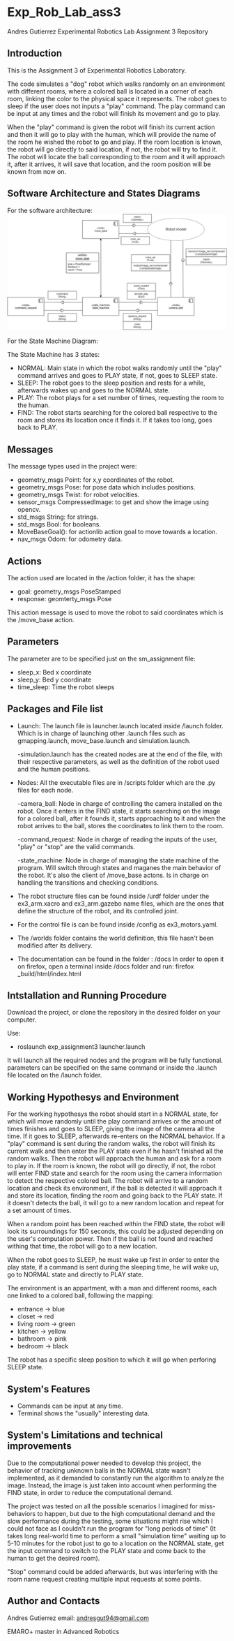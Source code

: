 # Exp_Rob_Lab_ass3
Andres Gutierrez Experimental Robotics Lab Assignment 3 Repository

Introduction
--------------

This is the Assignment 3 of Experimental Robotics Laboratory.

The code simulates a "dog" robot which walks randomly on an environment with different rooms, where a colored ball is located in a corner of each room, linking the color to the physical space it represents. The robot goes to sleep if the user does not inputs a "play" command.
The play command can be input at any times and the robot will finish its movement and go to play.

When the "play" command is given the robot will finish its current action and then it will go to play with the human, which will provide the name of the room he wished the robot to go and play. If the room location is known, the robot will go directly to said location, if not, the robot will try to find it. The robot will locate the ball corresponding to the room and it will approach it, after it arrives, it will save that location, and the room position will be known from now on.

Software Architecture and States Diagrams
----------------------------------------

For the software architecture:
![](https://github.com/angux94/Exp_Rob_Lab_ass3/blob/main/Exp_Rob_Lab_Assignment3_Architecture.png)

For the State Machine Diagram:
![]()

The State Machine has 3 states:
  - NORMAL: Main state in which the robot walks randomly until the "play" command arrives and goes to PLAY state, if not, goes to SLEEP state.
  - SLEEP: The robot goes to the sleep position and rests for a while, afterwards wakes up and goes to the NORMAL state.
  - PLAY: The robot plays for a set number of times, requesting the room to the human.
  - FIND: The robot starts searching for the colored ball respective to the room and stores its location once it finds it. If it takes too long, goes back to PLAY.
  
Messages
----------

The message types used in the project were:
  - geometry_msgs Point: for x,y coordinates of the robot.
  - geometry_msgs Pose: for pose data which includes positions.
  - geometry_msgs Twist: for robot velocities.
  - sensor_msgs CompressedImage: to get and show the image using opencv.
  - std_msgs String: for strings.
  - std_msgs Bool: for booleans.
  - MoveBaseGoal(): for actionlib action goal to move towards a location.
  - nav_msgs Odom: for odometry data.
  
Actions
-----------

The action used are located in the /action folder, it has the shape:
  - goal: geometry_msgs PoseStamped 
  - response: geomterty_msgs Pose 
  
This action message is used to move the robot to said coordinates which is the /move_base action.
  
Parameters
-------------

The parameter are to be specified just on the sm_assignment file:
  - sleep_x: Bed x coordinate 
  - sleep_y: Bed y coordinate 
  - time_sleep: Time the robot sleeps
  
Packages and File list
------------
- Launch:
The launch file is launcher.launch located inside /launch folder. Which is in charge of launching other .launch files such as gmapping.launch, move_base.launch and simulation.launch.

  -simulation.launch has the created nodes are at the end of the file, with their respective parameters, as well as the definition of the robot used and the human positions.

- Nodes:
All the executable files are in /scripts folder which are the .py files for each node.

  -camera_ball: Node in charge of controlling the camera installed on the robot. Once it enters in the FIND state, it starts searching on the image for a colored ball, after it founds it, starts approaching to it and when the robot arrives to the ball, stores the coordinates to link them to the room.
  
  -command_request: Node in charge of reading the inputs of the user, "play" or "stop" are the valid commands.
  
  -state_machine: Node in charge of managing the state machine of the program. Will switch through states and maganes the main behavior of the robot. It's also the client of /move_base actons. Is in charge on handling the transitions and checking conditions.

- The robot structure files can be found inside /urdf folder under the ex3_arm.xacro and ex3_arm.gazebo name files, which are the ones that define the structure of the robot, and its controlled joint.

- For the control file is can be found inside /config as ex3_motors.yaml.

- The /worlds folder contains the world definition, this file hasn't been modified after its delivery.

- The documentation can be found in the folder : /docs
In order to open it on firefox, open a terminal inside /docs folder and run: firefox _build/html/index.html

Intstallation and Running Procedure
-----------------

Download the project, or clone the repository in the desired folder on your computer.

Use: 
  - roslaunch exp_assignment3 launcher.launch

It will launch all the required nodes and the program will be fully functional. parameters can be specified on the same command or inside the .launch file located on the /launch folder.

Working Hypothesys and Environment
-------------

For the working hypothesys the robot should start in a NORMAL state, for which will move randomly until the play command arrives or the amount of times finishes and goes to SLEEP, giving the image of the camera all the time. If it goes to SLEEP, afterwards re-enters on the NORMAL behavior. If a "play" command is sent during the random walks, the robot will finish its current walk and then enter the PLAY state even if he hasn't finished all the random walks. Then the robot will approach the human and ask for a room to play in. If the room is known, the robot will go directly, if not, the robot will enter FIND state and search for the room using the camera information to detect the respective colored ball. The robot will arrive to a random location and check its environment, if the ball is detected it will approach it and store its location, finding the room and going back to the PLAY state. If it doesn't detects the ball, it will go to a new random location and repeat for a set amount of times. 

When a random point has been reached within the FIND state, the robot will look its surroundings for 150 seconds, this could be adjusted depending on the user's computation power. Then if the ball is not found and reached withing that time, the robot will go to a new location.

When the robot goes to SLEEP, he must wake up first in order to enter the play state, if a command is sent during the sleeping time, he will wake up, go to NORMAL state and directly to PLAY state.

The environment is an appartment, with a man and different rooms, each one linked to a colored ball, following the mapping:
  
  - entrance -> blue
  - closet -> red
  - living room -> green
  - kitchen -> yellow
  - bathroom -> pink
  - bedroom -> black
  
The robot has a specific sleep position to which it will go when perforing SLEEP state.

System's Features
------------
  - Commands can be input at any time.
  - Terminal shows the "usually" interesting data.
  
System's Limitations and technical improvements
------------

Due to the computational power needed to develop this project, the behavior of tracking unknown balls in the NORMAL state wasn't implemented, as it demanded to constantly run the algorithm to analyze the image. Instead, the image is just taken into account when performing the FIND state, in order to reduce the computational demand.

The project was tested on all the possible scenarios I imagined for miss-behaviors to happen, but due to the high computational demand and the slow performance during the testing, some situations might rise which I could not face as I couldn't run the program for "long periods of time" (It takes long real-world time to perform a small "simulation time" waiting up to 5-10 minutes for the robot just to go to a location on the NORMAL state, get the input command to switch to the PLAY state and come back to the human to get the desired room).

"Stop" command could be added afterwards, but was interfering with the room name request creating multiple input requests at some points.

Author and Contacts
------
Andres Gutierrez
email: andresgut94@gmail.com

EMARO+ master in Advanced Robotics
